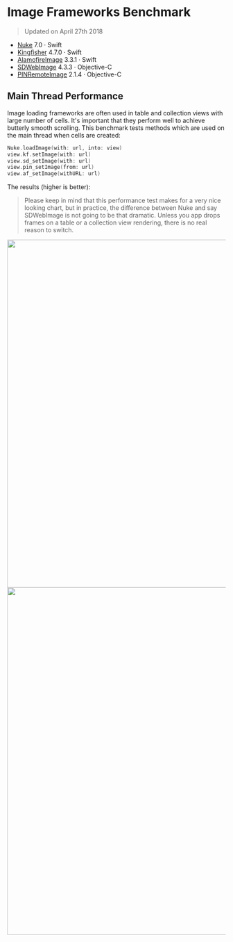 # Image Frameworks Benchmark

> Updated on April 27th 2018

- [Nuke](https://github.com/kean/Nuke) 7.0 · Swift
- [Kingfisher](https://github.com/onevcat/Kingfisher) 4.7.0 · Swift
- [AlamofireImage](https://github.com/Alamofire/AlamofireImage) 3.3.1 · Swift
- [SDWebImage](https://github.com/rs/SDWebImage) 4.3.3 · Objective-C
- [PINRemoteImage](https://github.com/pinterest/PINRemoteImage) 2.1.4 · Objective-C

## Main Thread Performance

Image loading frameworks are often used in table and collection views with large number of cells. It's important that they perform well to achieve butterly smooth scrolling. This benchmark tests methods which are used on the main thread when cells are created:

```swift
Nuke.loadImage(with: url, into: view)
view.kf.setImage(with: url)
view.sd_setImage(with: url)
view.pin_setImage(from: url)
view.af_setImage(withURL: url)
```

The results (higher is better):

> Please keep in mind that this performance test makes for a very nice looking chart, but in practice, the difference between Nuke and say SDWebImage is not going to be that dramatic. Unless you app drops frames on a table or a collection view rendering, there is no real reason to switch.

<img src="https://user-images.githubusercontent.com/1567433/39403788-52919298-4b84-11e8-826f-2d5814e1fd1d.png" width="800"/>
<img src="https://user-images.githubusercontent.com/1567433/39403789-52ad2f4e-4b84-11e8-9830-32370cc95b5e.png" width="800"/>

